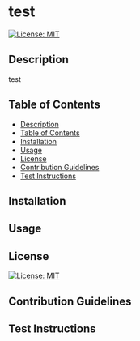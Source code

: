 # test
  [![License: MIT](https://img.shields.io/badge/License-MIT-yellow.svg)](https://choosealicense.com/licenses/mit/)

## Description
test

## Table of Contents

* [Description](#Description)
* [Table of Contents](#table-of-contents)
* [Installation](#Installation)
* [Usage](#Usage)
* [License](#License)
* [Contribution Guidelines](#contribution-guidelines)
* [Test Instructions](#test-instructions)



## Installation 


## Usage


## License
[![License: MIT](https://img.shields.io/badge/License-MIT-yellow.svg)](https://choosealicense.com/licenses/mit/)

## Contribution Guidelines


## Test Instructions 


